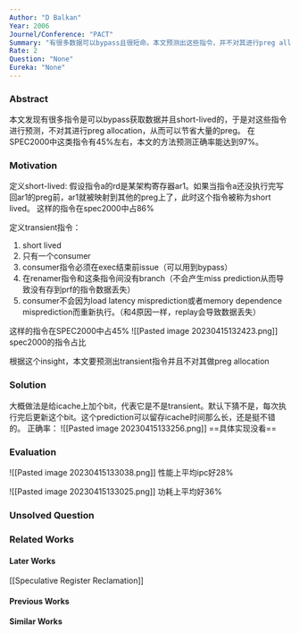 ```yaml
---
Author: "D Balkan"
Year: 2006
Journel/Conference: "PACT"
Summary: "有很多数据可以bypass且很短命。本文预测出这些指令，并不对其进行preg allocation。"
Rate: 2
Question: "None"
Eureka: "None"
---
```

### Abstract
本文发现有很多指令是可以bypass获取数据并且short-lived的，于是对这些指令进行预测，不对其进行preg allocation，从而可以节省大量的preg。
在SPEC2000中这类指令有45%左右，本文的方法预测正确率能达到97%。

### Motivation
定义short-lived:
假设指令a的rd是某架构寄存器ar1。如果当指令a还没执行完写回ar1的preg前，ar1就被映射到其他的preg上了，此时这个指令被称为short lived。
这样的指令在spec2000中占86%

定义transient指令：
1. short lived
2. 只有一个consumer
3. consumer指令必须在exec结束前issue（可以用到bypass）
4. 在renamer指令和这条指令间没有branch（不会产生miss prediction从而导致没有存到prf的指令数据丢失）
5. consumer不会因为load latency misprediction或者memory dependence misprediction而重新执行。（和4原因一样，replay会导致数据丢失）

这样的指令在SPEC2000中占45%
![[Pasted image 20230415132423.png]]
spec2000的指令占比

根据这个insight，本文要预测出transient指令并且不对其做preg allocation

### Solution
大概做法是给icache上加个bit，代表它是不是transient。默认下猜不是，每次执行完后更新这个bit。这个prediction可以留存icache时间那么长，还是挺不错的。
正确率：
![[Pasted image 20230415133256.png]]
==具体实现没看==

### Evaluation
![[Pasted image 20230415133038.png]]
性能上平均ipc好28%

![[Pasted image 20230415133025.png]]
功耗上平均好36%
### Unsolved Question


### Related Works
#### Later Works
[[Speculative Register Reclamation]]
#### Previous Works

#### Similar Works
